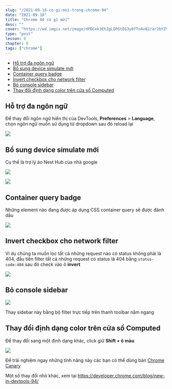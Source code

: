 ```yaml
---
slug: "/2021-09-18-co-gi-moi-trong-chrome-94"
date: "2021-09-18"
title: "Chrome 94 có gì mới"
desc: ""
cover: "https://wd.imgix.net/image/dPDCek3EhZgLQPGtEG3y0fTn4v82/ar2bYZVZCt9GPDfVtrTV.jpg"
type: "post"
lesson: 0
chapter: 0
tags: ["chrome"]
---
```


<!-- TOC -->

- [Hỗ trợ đa ngôn ngữ](#hỗ-trợ-đa-ngôn-ngữ)
- [Bổ sung device simulate mới](#bổ-sung-device-simulate-mới)
- [Container query badge](#container-query-badge)
- [Invert checkbox cho network filter](#invert-checkbox-cho-network-filter)
- [Bỏ console sidebar](#bỏ-console-sidebar)
- [Thay đổi định dạng color trên cửa sổ Computed](#thay-đổi-định-dạng-color-trên-cửa-sổ-computed)

<!-- /TOC -->

## Hỗ trợ đa ngôn ngữ

Để thay đổi ngôn ngữ hiển thị của DevTools, **Preferences** > **Language**, chọn ngôn ngữ muốn sử dụng từ dropdown sau đó reload lại

![](https://wd.imgix.net/image/dPDCek3EhZgLQPGtEG3y0fTn4v82/eozpCcjmnn7zwya9zXu6.png?auto=format&w=964)

## Bổ sung device simulate mới

Cụ thể là trợ lý ảo Nest Hub của nhà google

![](https://lagihitech.vn/wp-content/uploads/2019/09/nest-hub-max.png)

![](https://wd.imgix.net/image/dPDCek3EhZgLQPGtEG3y0fTn4v82/KytKWMiC4cbFfVUOBzlm.png?auto=format&w=964)

## Container query badge

Những element nào đang được áp dụng CSS container query sẽ được đánh dấu

![](https://wd.imgix.net/image/dPDCek3EhZgLQPGtEG3y0fTn4v82/0plPq2cHZV5gV8zm9VlP.png?auto=format&w=964)

## Invert checkbox cho network filter

Ví dụ chúng ta muốn lọc tất cả những request nào có status không phải là 404, đầu tiên filter tất cả những request có status là 404 bằng `status-code:404` sau đó check vào ô **invert**

![](https://wd.imgix.net/image/dPDCek3EhZgLQPGtEG3y0fTn4v82/xx1ju91Mu3qflyG6E40W.png?auto=format&w=964)

## Bỏ console sidebar

![](https://wd.imgix.net/image/dPDCek3EhZgLQPGtEG3y0fTn4v82/CzC2HCaiCcdPgbLykyc8.png?auto=format&w=964)

Thay sidebar này bằng bộ filter trực tiếp trên thanh toolbar nằm ngang

## Thay đổi định dạng color trên cửa sổ Computed

Để thay đổi sang một định dạng khác, click giữ **Shift + ô màu**

![](https://wd.imgix.net/image/dPDCek3EhZgLQPGtEG3y0fTn4v82/IhOkF5do9P8Ovlr7YsdX.png?auto=format&w=964)

Để trãi nghiệm ngay những tính năng này các bạn có thể dùng bản [Chrome Canary](https://www.google.com/chrome/canary/)

Một số thay đổi nhỏ khác, xem tại https://developer.chrome.com/blog/new-in-devtools-94/

